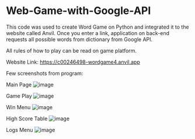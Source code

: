 # Web-Game-with-Google-API
This code was used to create Word Game on Python and integrated it to the website called Anvil. Once you enter a link, application on back-end requests all possible words from dictionary from Google API.

All rules of how to play can be read on game platform.

Website Link: https://c00246498-wordgame4.anvil.app

Few screenshots from program:

Main Page
![image](https://user-images.githubusercontent.com/73297277/189513328-934cd802-e3b4-416a-a0c7-c9437203e020.png)

Game Play
![image](https://user-images.githubusercontent.com/73297277/189513517-ba524bd2-79b2-4c05-9d76-0944e67c89e6.png)

Win Menu 
![image](https://user-images.githubusercontent.com/73297277/189513548-44ba4d22-d0d6-4ef8-8438-1502a3f6b28a.png)

High Score Table
![image](https://user-images.githubusercontent.com/73297277/189513560-da8518cf-5c1d-4e90-8e61-609de139fbc8.png)

Logs Menu
![image](https://user-images.githubusercontent.com/73297277/189513354-31ce226a-ec38-484b-b0f6-2971d24e3a9c.png)
